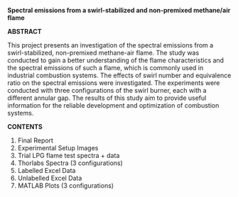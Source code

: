 ****Spectral emissions from a swirl-stabilized and non-premixed methane/air flame****

**ABSTRACT**

This project presents an investigation of the spectral emissions from a swirl-stabilized, non-premixed methane-air flame. The study was conducted to gain a better understanding
of the flame characteristics and the spectral emissions of such a flame, which is commonly used in industrial combustion systems. The effects of swirl number and equivalence ratio
on the spectral emissions were investigated. The experiments were conducted with three configurations of the swirl burner, each with a different annular gap. The results of this
study aim to provide useful information for the reliable development and optimization of combustion systems.

**CONTENTS**
1. Final Report
2. Experimental Setup Images
3. Trial LPG flame test spectra + data
4. Thorlabs Spectra (3 configurations)
5. Labelled Excel Data
6. Unlabelled Excel Data
7. MATLAB Plots (3 configurations)

